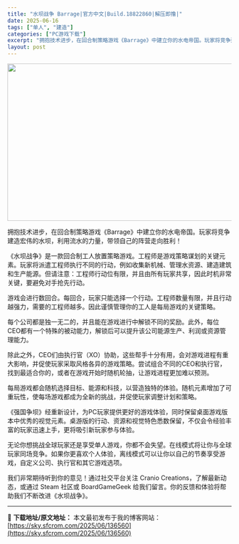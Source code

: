 ```yaml
---
title: "水坝战争 Barrage|官方中文|Build.18822860|解压即撸|"
date: 2025-06-16
tags: ["单人", "建造"]
categories: ["PC游戏下载"]
excerpt: "拥抱技术进步，在回合制策略游戏《Barrage》中建立你的水电帝国。玩家将竞争建造宏伟的水坝，利用流水的力量，带领自己的阵营走向胜利！ 《水坝战争》是一款回合制工人放置策略游戏。工程师是游戏策略谋划的关键元素。玩家将派遣工程师执行不同的行动，例如收集新机械、管理水资源、建造建筑和生产能源。但请注意：&hellip;"
layout: post
---
```


<img class="aligncenter size-full wp-image-136561" src="https://sky.sfcrom.com/wp-content/uploads/2025/06/2025061602255768.webp" alt="" width="616" height="353" />

拥抱技术进步，在回合制策略游戏《Barrage》中建立你的水电帝国。玩家将竞争建造宏伟的水坝，利用流水的力量，带领自己的阵营走向胜利！

《水坝战争》是一款回合制工人放置策略游戏。工程师是游戏策略谋划的关键元素。玩家将派遣工程师执行不同的行动，例如收集新机械、管理水资源、建造建筑和生产能源。但请注意：工程师行动位有限，并且由所有玩家共享，因此时机非常关键，要避免对手抢先行动。

游戏会进行数回合。每回合，玩家只能选择一个行动。工程师数量有限，并且行动越强力，需要的工程师越多。因此谨慎管理你的工人是每局游戏的关键策略。

每个公司都是独一无二的，并且能在游戏进行中解锁不同的奖励。此外，每位CEO都有一个特殊的被动能力，解锁后可以提升该公司能源生产、利润或资源管理能力。

除此之外，CEO们由执行官（XO）协助，这些帮手十分有用，会对游戏进程有重大影响，并促使玩家采取风格各异的游戏策略。尝试组合不同的CEO和执行官，找到最适合你的，或者在游戏开始时随机轮抽，让游戏进程更加难以预测。

每局游戏都会随机选择目标、能源和科技，以营造独特的体验。随机元素增加了可重玩性，使每场游戏都成为全新的挑战，并促使玩家调整计划和策略。

《强国争坝》经重新设计，为PC玩家提供更好的游戏体验，同时保留桌面游戏版本中优秀的视觉元素。桌游版的行动、资源和视觉特色悉数保留，不仅会令经验丰富的玩家迅速上手，更将吸引新玩家参与体验。

无论你想挑战全球玩家还是享受单人游戏，你都不会失望。在线模式将让你与全球玩家同场竞争。如果你更喜欢个人体验，离线模式可以让你以自己的节奏享受游戏，自定义公司、执行官和其它游戏选项。

我们非常期待听到你的意见！通过社交平台关注 Cranio Creations，了解最新动态，或通过 Steam 社区或 BoardGameGeek 给我们留言。你的反馈和体验将帮助我们不断改进《水坝战争》。

---
📖 **下载地址/原文地址：** 本文最初发布于我的博客网站：[https://sky.sfcrom.com/2025/06/136560](https://sky.sfcrom.com/2025/06/136560)
